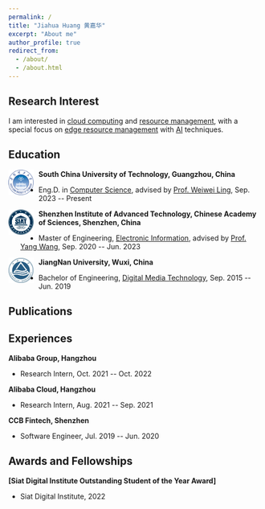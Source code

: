 ```yaml
---
permalink: /
title: "Jiahua Huang 黄嘉华"
excerpt: "About me"
author_profile: true
redirect_from: 
  - /about/
  - /about.html
---
```


<!-- This is the front page of a website that is powered by the [academicpages template](https://github.com/academicpages/academicpages.github.io) and hosted on GitHub pages. [GitHub pages](https://pages.github.com) is a free service in which websites are built and hosted from code and data stored in a GitHub repository, automatically updating when a new commit is made to the respository. This template was forked from the [Minimal Mistakes Jekyll Theme](https://mmistakes.github.io/minimal-mistakes/) created by Michael Rose, and then extended to support the kinds of content that academics have: publications, talks, teaching, a portfolio, blog posts, and a dynamically-generated CV. You can fork [this repository](https://github.com/academicpages/academicpages.github.io) right now, modify the configuration and markdown files, add your own PDFs and other content, and have your own site for free, with no ads! An older version of this template powers my own personal website at [stuartgeiger.com](http://stuartgeiger.com), which uses [this Github repository](https://github.com/staeiou/staeiou.github.io).

A data-driven personal website
======
Like many other Jekyll-based GitHub Pages templates, academicpages makes you separate the website's content from its form. The content & metadata of your website are in structured markdown files, while various other files constitute the theme, specifying how to transform that content & metadata into HTML pages. You keep these various markdown (.md), YAML (.yml), HTML, and CSS files in a public GitHub repository. Each time you commit and push an update to the repository, the [GitHub pages](https://pages.github.com/) service creates static HTML pages based on these files, which are hosted on GitHub's servers free of charge.

Many of the features of dynamic content management systems (like Wordpress) can be achieved in this fashion, using a fraction of the computational resources and with far less vulnerability to hacking and DDoSing. You can also modify the theme to your heart's content without touching the content of your site. If you get to a point where you've broken something in Jekyll/HTML/CSS beyond repair, your markdown files describing your talks, publications, etc. are safe. You can rollback the changes or even delete the repository and start over -- just be sure to save the markdown files! Finally, you can also write scripts that process the structured data on the site, such as [this one](https://github.com/academicpages/academicpages.github.io/blob/master/talkmap.ipynb) that analyzes metadata in pages about talks to display [a map of every location you've given a talk](https://academicpages.github.io/talkmap.html).

Getting started
======
1. Register a GitHub account if you don't have one and confirm your e-mail (required!)
1. Fork [this repository](https://github.com/academicpages/academicpages.github.io) by clicking the "fork" button in the top right. 
1. Go to the repository's settings (rightmost item in the tabs that start with "Code", should be below "Unwatch"). Rename the repository "[your GitHub username].github.io", which will also be your website's URL.
1. Set site-wide configuration and create content & metadata (see below -- also see [this set of diffs](http://archive.is/3TPas) showing what files were changed to set up [an example site](https://getorg-testacct.github.io) for a user with the username "getorg-testacct")
1. Upload any files (like PDFs, .zip files, etc.) to the files/ directory. They will appear at https://[your GitHub username].github.io/files/example.pdf.  
1. Check status by going to the repository settings, in the "GitHub pages" section

Site-wide configuration
------
The main configuration file for the site is in the base directory in [_config.yml](https://github.com/academicpages/academicpages.github.io/blob/master/_config.yml), which defines the content in the sidebars and other site-wide features. You will need to replace the default variables with ones about yourself and your site's github repository. The configuration file for the top menu is in [_data/navigation.yml](https://github.com/academicpages/academicpages.github.io/blob/master/_data/navigation.yml). For example, if you don't have a portfolio or blog posts, you can remove those items from that navigation.yml file to remove them from the header. 

Create content & metadata
------
For site content, there is one markdown file for each type of content, which are stored in directories like _publications, _talks, _posts, _teaching, or _pages. For example, each talk is a markdown file in the [_talks directory](https://github.com/academicpages/academicpages.github.io/tree/master/_talks). At the top of each markdown file is structured data in YAML about the talk, which the theme will parse to do lots of cool stuff. The same structured data about a talk is used to generate the list of talks on the [Talks page](https://academicpages.github.io/talks), each [individual page](https://academicpages.github.io/talks/2012-03-01-talk-1) for specific talks, the talks section for the [CV page](https://academicpages.github.io/cv), and the [map of places you've given a talk](https://academicpages.github.io/talkmap.html) (if you run this [python file](https://github.com/academicpages/academicpages.github.io/blob/master/talkmap.py) or [Jupyter notebook](https://github.com/academicpages/academicpages.github.io/blob/master/talkmap.ipynb), which creates the HTML for the map based on the contents of the _talks directory).

**Markdown generator**

I have also created [a set of Jupyter notebooks](https://github.com/academicpages/academicpages.github.io/tree/master/markdown_generator
) that converts a CSV containing structured data about talks or presentations into individual markdown files that will be properly formatted for the academicpages template. The sample CSVs in that directory are the ones I used to create my own personal website at stuartgeiger.com. My usual workflow is that I keep a spreadsheet of my publications and talks, then run the code in these notebooks to generate the markdown files, then commit and push them to the GitHub repository.

How to edit your site's GitHub repository
------
Many people use a git client to create files on their local computer and then push them to GitHub's servers. If you are not familiar with git, you can directly edit these configuration and markdown files directly in the github.com interface. Navigate to a file (like [this one](https://github.com/academicpages/academicpages.github.io/blob/master/_talks/2012-03-01-talk-1.md) and click the pencil icon in the top right of the content preview (to the right of the "Raw | Blame | History" buttons). You can delete a file by clicking the trashcan icon to the right of the pencil icon. You can also create new files or upload files by navigating to a directory and clicking the "Create new file" or "Upload files" buttons. 

Example: editing a markdown file for a talk
![Editing a markdown file for a talk](/images/editing-talk.png)

For more info
------
More info about configuring academicpages can be found in [the guide](https://academicpages.github.io/markdown/). The [guides for the Minimal Mistakes theme](https://mmistakes.github.io/minimal-mistakes/docs/configuration/) (which this theme was forked from) might also be helpful. -->

## Research Interest
I am interested in <u>cloud computing</u> and <u>resource management</u>, with a special focus on <u>edge resource management</u> with <u>AI</u> techniques.


## Education
<img src="../images/SCUT.png"
     alt="SCUT"
     style="float: left; margin-right: 10px; height: 50px; width:50px;"/>

**South China University of Technology, Guangzhou, China**
- Eng.D. in [Computer Science](http://www2.scut.edu.cn/ft/), advised by [Prof. Weiwei Ling](http://www2.scut.edu.cn/cs/2017/0629/c22284a328098/page.htm), Sep. 2023 -- Present

<img src="../images/siat.jpg"
     alt="SCUT"
     style="float: left; margin-right: 10px; height: 50px; width:50px;"/>

**Shenzhen Institute of Advanced Technology, Chinese Academy of Sciences, Shenzhen, China**
- Master of Engineering, [Electronic Information](https://www.siat.ac.cn/), advised by [Prof. Yang Wang](https://teacher.ucas.ac.cn/~yangwang), Sep. 2020 -- Jun. 2023

<img src="../images/jnu.jpeg"
     alt="SCUT"
     style="float: left; margin-right: 10px; height: 50px; width:50px;"/>

**JiangNan University, Wuxi, China**
- Bachelor of Engineering, [Digital Media Technology](http://ai.jiangnan.edu.cn/), Sep. 2015 -- Jun. 2019


## Publications

<!-- - [**[ATC \'23]**](https://www.usenix.org/conference/atc23/) **Beware of Fragmentation: Scheduling GPU-Sharing Workloads with Fragmentation Gradient Descent** [[paper]](./files/2023.ATC-FGD-Weng.pdf) [[slides]](./files/2023.ATC-FGD--slides.pdf) [[data]](https://github.com/alibaba/clusterdata/tree/master/cluster-trace-gpu-v2023) [[code]](https://github.com/hkust-adsl/kubernetes-scheduler-simulator) [[url]](https://www.usenix.org/conference/atc23/presentation/weng) [[bibtex]](./files/2023.ATC-FGD-Weng.txt)
  - **Qizhen Weng\***, Lingyun Yang\* (co-first author), Yinghao Yu, Wei Wang, Xiaochuan Tang, Guodong Yang, and Liping Zhang
  - in the Proceedings of the 2023 USENIX Annual Technical Conference, Boston, MA, July 2023.

- [**[NSDI \'22]**](https://www.usenix.org/conference/nsdi22/) **MLaaS in the Wild: Workload Analysis and Scheduling in Large-Scale Heterogeneous GPU Clusters** [[paper]](./files/2022.NSDI-MLaaS-Weng.pdf) [[slides]](./files/2022.NSDI-MLaaS-Weng-slides.pdf) [[data]](https://github.com/alibaba/clusterdata/tree/master/cluster-trace-gpu-v2020) [[code]](https://github.com/alibaba/clusterdata/tree/master/cluster-trace-gpu-v2020/simulator) [[url]](https://www.usenix.org/conference/nsdi22/presentation/weng) [[bibtex]](./files/2022.NSDI-MLaaS-Weng.txt)
  - **Qizhen Weng**, Wencong Xiao, Yinghao Yu, Wei Wang, Cheng Wang, Jian He, Yong Li, Liping Zhang, Wei Lin, and Yu Ding
  - in the Proceedings of the 19th USENIX Symposium on Networked Systems Design and Implementation, Renton, WA, April 2022. -->



## Experiences
**Alibaba Group, Hangzhou**
- Research Intern, Oct. 2021 -- Oct. 2022

**Alibaba Cloud, Hangzhou**
- Research Intern, Aug. 2021 -- Sep. 2021

**CCB Fintech, Shenzhen**
- Software Engineer, Jul. 2019 -- Jun. 2020


## Awards and Fellowships
**[Siat Digital Institute Outstanding Student of the Year Award]**
- Siat Digital Institute, 2022